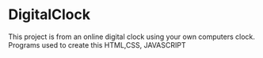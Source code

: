 # DigitalClock
This project is from an online digital clock using your own computers clock. Programs used to create this HTML,CSS, JAVASCRIPT
